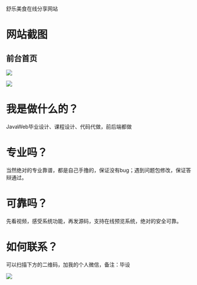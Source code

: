 舒乐美食在线分享网站

# 网站截图
## 前台首页
![](https://img-blog.csdnimg.cn/20201112121422232.png)
<br>

![](https://img-blog.csdnimg.cn/20201112121421539.png)




# 我是做什么的？
JavaWeb毕业设计、课程设计、代码代做，前后端都做

# 专业吗？
当然绝对的专业靠谱，都是自己手撸的，保证没有bug；遇到问题包修改，保证答辩通过。

# 可靠吗？
先看视频，感受系统功能，再发源码，支持在线预览系统，绝对的安全可靠。

# 如何联系？
可以扫描下方的二维码，加我的个人微信，备注：毕设

![](https://img-blog.csdnimg.cn/20201030174103759.jpg#pic_center)

